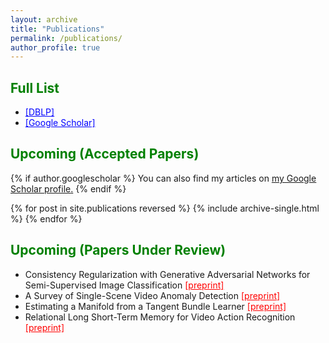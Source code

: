 ```yaml
---
layout: archive
title: "Publications"
permalink: /publications/
author_profile: true
---
```


## <span style="color:green">Full List</span>
* <a href="https://dblp.uni-trier.de/pers/v/Vatsavai:Ranga_Raju.html" style="color:blue;" target="_blank">[DBLP]</a>
* <a href="https://scholar.google.com/citations?user=y-JsL4kAAAAJ&hl=en" style="color:blue;" target="_blank">[Google Scholar]</a>

## <span style="color:green">Upcoming (Accepted Papers)</span>

{% if author.googlescholar %}
  You can also find my articles on <u><a href="{{author.googlescholar}}">my Google Scholar profile</a>.</u>
{% endif %}

{% for post in site.publications reversed %}
  {% include archive-single.html %}
{% endfor %}

## <span style="color:green">Upcoming (Papers Under Review)</span>

* Consistency Regularization with Generative Adversarial Networks for Semi-Supervised Image Classification <a href="https://arxiv.org/pdf/2007.03844.pdf" style="color:red;" target="_blank">[preprint]</a>
* A Survey of Single-Scene Video Anomaly Detection <a href="https://arxiv.org/pdf/2004.05993" style="color:red;" target="_blank">[preprint]</a>
* Estimating a Manifold from a Tangent Bundle Learner <a href="https://arxiv.org/pdf/1906.07661" style="color:red;" target="_blank">[preprint]</a>
* Relational Long Short-Term Memory for Video Action Recognition <a href="https://arxiv.org/pdf/1811.07059" style="color:red;" target="_blank">[preprint]</a>

